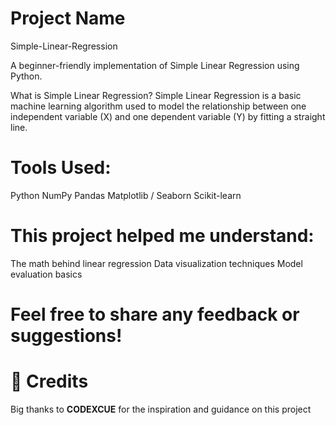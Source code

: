 # Project Name
Simple-Linear-Regression

A beginner-friendly implementation of Simple Linear Regression using Python.

What is Simple Linear Regression?
Simple Linear Regression is a basic machine learning algorithm used to model the relationship between one independent variable (X) and one dependent variable (Y) by fitting a straight line.

# Tools Used:
Python
NumPy
Pandas
Matplotlib / Seaborn
Scikit-learn

# This project helped me understand:
The math behind linear regression
Data visualization techniques
Model evaluation basics

# Feel free to share any feedback or suggestions!

# 🙌 Credits
Big thanks to **CODEXCUE** for the inspiration and guidance on this project
